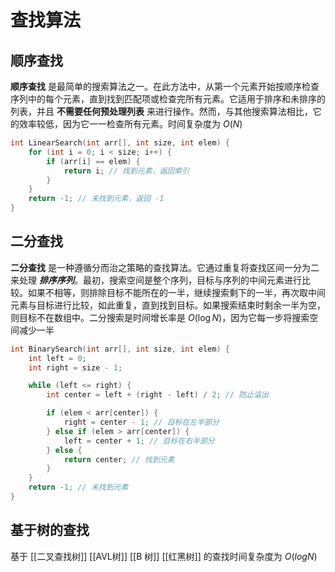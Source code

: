 # 查找算法

## 顺序查找

**顺序查找** 是最简单的搜索算法之一。在此方法中，从第一个元素开始按顺序检查序列中的每个元素，直到找到匹配项或检查完所有元素。它适用于排序和未排序的列表，并且 **不需要任何预处理列表** 来进行操作。然而，与其他搜索算法相比，它的效率较低，因为它一一检查所有元素。时间复杂度为 $O(N)$


```c
int LinearSearch(int arr[], int size, int elem) {
    for (int i = 0; i < size; i++) {
        if (arr[i] == elem) {
            return i; // 找到元素，返回索引
        }
    }
    return -1; // 未找到元素，返回 -1
}
```

## 二分查找

**二分查找** 是一种遵循分而治之策略的查找算法。它通过重复将查找区间一分为二来处理 **_排序序列_**。最初，搜索空间是整个序列，目标与序列的中间元素进行比较。如果不相等，则排除目标不能所在的一半，继续搜索剩下的一半，再次取中间元素与目标进行比较，如此重复，直到找到目标。如果搜索结束时剩余一半为空，则目标不在数组中。二分搜索是时间增长率是 $O(\log N)$，因为它每一步将搜索空间减少一半

```c
int BinarySearch(int arr[], int size, int elem) {
    int left = 0;
    int right = size - 1;

    while (left <= right) {
        int center = left + (right - left) / 2; // 防止溢出

        if (elem < arr[center]) {
            right = center - 1; // 目标在左半部分
        } else if (elem > arr[center]) {
            left = center + 1; // 目标在右半部分
        } else {
            return center; // 找到元素
        }
    }
    return -1; // 未找到元素
}
```

## 基于树的查找

基于 [[二叉查找树]]   [[AVL树]]  [[B 树]] [[红黑树]] 的查找时间复杂度为 $O(log N)$


